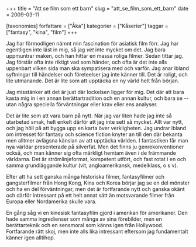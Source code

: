 +++
title = "Att se film som ett barn"
slug = "att_se_film_som_ett_barn"
date = 2009-03-11

[taxonomies]
forfattare = ["Åka"]
kategorier = ["Kåserier"]
taggar = ["fantasy", "kina", "film"]
+++

Jag har förmodligen nämnt min fascination för asiatisk film förr. Jag har egentligen inte läst in mig, så jag <em>vet</em> inte mycket om det. Jag bara uppmuntrar maken, och han hittar en massa roliga filmer. Sedan tittar jag. Jag förstår ofta inte riktigt vad som händer, och ofta är det inte alls uppenbart vilken sida man ska sympatisera med och varför. Jag anar ibland syftningar till händelser och företeelser jag inte känner till. Det är roligt, och lite utmanande. Det är lite som att upptäcka en ny värld helt från början.

Jag misstänker att det är just där lockelsen ligger för mig. Det där att bara kasta mig in i en annan berättartradition och en annan kultur, och bara se -- utan några speciella förväntningar eller krav eller ens analyser.

Det är lite som att vara barn på nytt. När jag var liten hade jag inte så utarbetad smak, helt enkelt därför att jag inte sett så mycket. Allt var nytt, och jag höll på att bygga upp en karta över verkligheten. Jag undrar ibland om intresset för fantasy och science fiction knyter an till den där bekanta men alltmer avlägsna känslan av att upptäcka världen. I fantastiken får man nya världar presenterade på silverfat. Men det finns ju genrekonventioner också, och man känner sig ofta märkligt hemtam även i de främmande världarna. Det är strömlinjeformat, kompetent utfört, och fast rotat i en och samma grundläggande kultur (vit, angloamerikansk, medelklass, o s v).

Efter att ha sett ganska många historiska filmer, fantasyfilmer och gangsterfilmer från Hong Kong, Kina och Korea börjar jag se en del mönster och ha en del förväntningar, men det är fortfarande nytt och ganska okänt och därför intressant på ett helt annat sätt än motsvarande filmer från Europa eller Nordamerika skulle vara.

En gång såg vi en kinesisk fantasyfilm gjord i amerikan för amerikaner. Den hade samma ingredienser som många av sina förebilder, men en berättarteknik och en sensmoral som känns igen från Hollywood. Fortfarande rätt skoj, men inte alls lika intressant eftersom jag fundamentalt känner igen alltihop.
